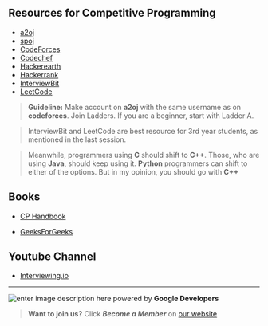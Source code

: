 
## Resources for Competitive Programming

* [a2oj](https://a2oj.com/)
* [spoj](https://spoj.com/)
* [CodeForces](http://codeforces.com/)
* [Codechef](https://www.codechef.com/)
* [Hackerearth](http://hackerearth.com/)
* [Hackerrank](http://hackerrank.com/)
* [InterviewBit](https://www.interviewbit.com/)
* [LeetCode](https://www.leetcode.com/)

> **Guideline:**
Make account on **a2oj** with the same username as on **codeforces**.
Join Ladders. If you are a beginner, start with Ladder A.

> InterviewBit and LeetCode are best resource for 3rd year students, as mentioned in the last session.

>Meanwhile, programmers using **C** should shift to **C++**. Those, who are using **Java**, should keep using it. **Python** programmers can shift to either of the options. But in my opinion, you should go with **C++**

## Books
* [CP Handbook](https://github.com/goelaakash79/Useful-Books/blob/master/cphandbook.pdf)

* [GeeksForGeeks](http://geeksforgeeks.org/)


## Youtube Channel
* [Interviewing.io](https://www.youtube.com/channel/UCNc-Wa_ZNBAGzFkYbAHw9eg)

---


![enter image description here](http://dsckiet.tech/assets/images/dsc.png)
powered by **Google Developers**
>**Want to join us?**
Click ***Become a Member*** on [our website](http://dsckiet.tech)
